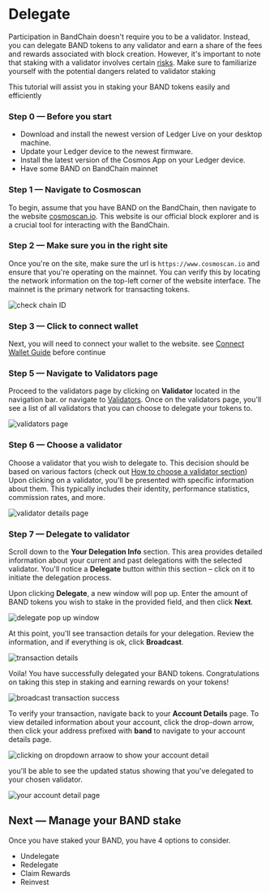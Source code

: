 # Delegate

Participation in BandChain doesn't require you to be a validator. Instead, you can delegate BAND tokens to any validator and earn a share of the fees and rewards associated with block creation. However, it's important to note that staking with a validator involves certain [risks](./01-introduction.md#risks-of-slashing). Make sure to familiarize yourself with the potential dangers related to validator staking

This tutorial will assist you in staking your BAND tokens easily and efficiently

### Step 0 — Before you start

- Download and install the newest version of Ledger Live on your desktop machine.
- Update your Ledger device to the newest firmware.
- Install the latest version of the Cosmos App on your Ledger device.
- Have some BAND on BandChain mainnet

### Step 1 — Navigate to Cosmoscan

To begin, assume that you have BAND on the BandChain, then navigate to the website [cosmoscan.io](https://www.cosmoscan.io). This website is our official block explorer and is a crucial tool for interacting with the BandChain.

### Step 2 — Make sure you in the right site

Once you're on the site, make sure the url is `https://www.cosmoscan.io` and ensure that you're operating on the mainnet. You can verify this by locating the network information on the top-left corner of the website interface. The mainnet is the primary network for transacting tokens.

![check chain ID](/img/staking/chain_id.png)

### Step 3 — Click to connect wallet

Next, you will need to connect your wallet to the website. see [Connect Wallet Guide](./02-connect-wallet.md) before continue

### Step 5 — Navigate to Validators page

Proceed to the validators page by clicking on **Validator** located in the navigation bar. or navigate to [Validators](https://www.cosmoscan.io/validators). Once on the validators page, you'll see a list of all validators that you can choose to delegate your tokens to.

![validators page](/img/staking/all_validators_page.png)

### Step 6 — Choose a validator

Choose a validator that you wish to delegate to. This decision should be based on various factors (check out [How to choose a validator section](./introduction#how-to-choose-a-validator))
Upon clicking on a validator, you'll be presented with specific information about them. This typically includes their identity, performance statistics, commission rates, and more.

![validator details page](/img/staking/validator_detail.png)

### Step 7 — Delegate to validator

Scroll down to the **Your Delegation Info** section. This area provides detailed information about your current and past delegations with the selected validator. You'll notice a **Delegate** button within this section – click on it to initiate the delegation process.

Upon clicking **Delegate**, a new window will pop up. Enter the amount of BAND tokens you wish to stake in the provided field, and then click **Next**.

![delegate pop up window](/img/staking/delegate_modal.png)

At this point, you'll see transaction details for your delegation. Review the information, and if everything is ok, click **Broadcast**.

![transaction details](/img/staking/transaction_detail.png)

Voila! You have successfully delegated your BAND tokens. Congratulations on taking this step in staking and earning rewards on your tokens!

![broadcast transaction success](/img/staking/transaction_success.png)

To verify your transaction, navigate back to your **Account Details** page. To view detailed information about your account, click the drop-down arrow, then click your address prefixed with **band** to navigate to your account details page.

![clicking on dropdown arraow to show your account detail](/img/staking/expaned_account_button.png)

you'll be able to see the updated status showing that you've delegated to your chosen validator.

![your account detail page](/img/staking/account_delegation_details.png)

## Next — Manage your BAND stake

Once you have staked your BAND, you have 4 options to consider.

- Undelegate
- Redelegate
- Claim Rewards
- Reinvest
